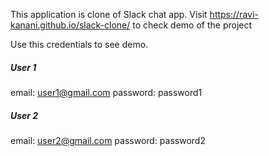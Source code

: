 This application is clone of Slack chat app.
Visit https://ravi-kanani.github.io/slack-clone/ to check demo of the project


Use this credentials to see demo.
##### User 1
email: user1@gmail.com
password: password1

##### User 2
email: user2@gmail.com
password: password2
